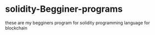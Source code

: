 # solidity-Begginer-programs
these are my begginers program for solidity programming language for blockchain
